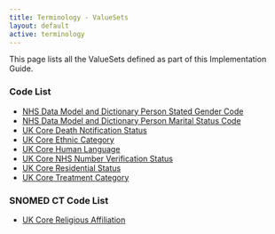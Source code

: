 ```yaml
---
title: Terminology - ValueSets
layout: default
active: terminology
---
```


This page lists all the ValueSets defined as part of this Implementation Guide.
<br />

### Code List ###

- [NHS Data Model and Dictionary Person Stated Gender Code](ValueSet-UKCore-NHSDataDictionary-PersonStatedGender-1-0-0.html)
- [NHS Data Model and Dictionary Person Marital Status Code](ValueSet-UKCore-NHSDataDictionary-PersonMaritalStatus-1-0-0.html)
- [UK Core Death Notification Status](ValueSet-UKCore-DeathNotificationStatus-1-0-0.html)
- [UK Core Ethnic Category](ValueSet-UKCore-EthnicCategory-1-0-0.html)
- [UK Core Human Language](ValueSet-UKCore-HumanLanguage-1-0-0.html)
- [UK Core NHS Number Verification Status](ValueSet-UKCore-NHSNumberVerificationStatus-1-0-0.html)
- [UK Core Residential Status](ValueSet-UKCore-ResidentialStatus-1-0-0.html)
- [UK Core Treatment Category](ValueSet-UKCore-TreatmentCategory-1-0-0.html)

### SNOMED CT Code List ###

- [UK Core Religious Affiliation](ValueSet-UKCore-ReligiousAffiliation-1-0-0.html)
